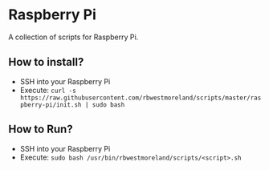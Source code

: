# Raspberry Pi
A collection of scripts for Raspberry Pi.

## How to install?
- SSH into your Raspberry Pi
- Execute: `curl -s https://raw.githubusercontent.com/rbwestmoreland/scripts/master/raspberry-pi/init.sh | sudo bash`

## How to Run?
- SSH into your Raspberry Pi
- Execute: `sudo bash /usr/bin/rbwestmoreland/scripts/<script>.sh`
